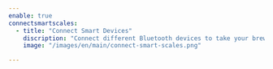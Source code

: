 ```yaml
--- 
enable: true
connectsmartscales:
  - title: "Connect Smart Devices"
    discription: "Connect different Bluetooth devices to take your brewing to the next level. Multiple devices can be connected at the same time for different purposes."
    image: "/images/en/main/connect-smart-scales.png"

---
```

